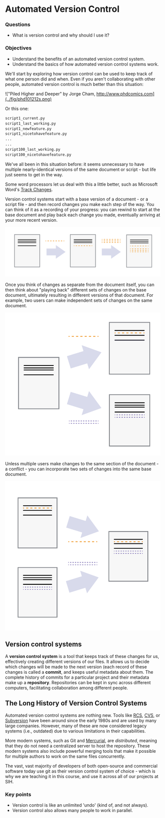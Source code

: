 # Automated Version Control

<div class="questions">

### Questions

- What is version control and why should I use it?
</div>

<div class="objectives">

### Objectives

- Understand the benefits of an automated version control system.
- Understand the basics of how automated version control systems work.

</div>  

We'll start by exploring how version control can be used to keep track of what one person did and when.
Even if you aren't collaborating with other people, automated version control is much better than this situation:

!["Piled Higher and Deeper" by Jorge Cham, http://www.phdcomics.com](../fig/phd101212s.png)

Or this one:

```sh
script1_current.py
script1_last_working.py
script1_newfeature.py
script1_nicetohavefeature.py
...
...
script100_last_working.py
script100_nicetohavefeature.py
```


We've all been in this situation before: it seems unnecessary to have multiple nearly-identical versions of the same document or script - but life just seems to get in the way.

Some word processors let us deal with this a little better, such as Microsoft Word's 
[Track Changes](https://support.office.com/en-us/article/Track-changes-in-Word-197ba630-0f5f-4a8e-9a77-3712475e806a).

Version control systems start with a base version of a document - or a script file - and then record changes you make each step of the way. You can think of it as a recording of your progress: you can rewind to start at the base document and play back each change you made, eventually arriving at your more recent version.

![Changes Are Saved Sequentially](../fig/play-changes.svg)

Once you think of changes as separate from the document itself, you can then think about "playing back" different sets of changes on the base document, ultimately resulting in different versions of that document. For example, two users can make independent sets of changes on the same document. 

![Different Versions Can be Saved](../fig/versions.svg)

Unless multiple users make changes to the same section of the document - a conflict - you can  incorporate two sets of changes into the same base document.

![Multiple Versions Can be Merged](../fig/merge.svg)

## Version control systems

A **version control system** is a tool that keeps track of these changes for us, effectively creating different versions of our files. It allows us to decide
which changes will be made to the next version (each record of these changes is called a **commit**, and keeps useful metadata
about them. The complete history of commits for a particular project and their metadata make up a **repository**.
Repositories can be kept in sync across different computers, facilitating collaboration among different people.

## The Long History of Version Control Systems

Automated version control systems are nothing new.
Tools like [RCS](https://en.wikipedia.org/wiki/Revision_Control_System), [CVS](https://en.wikipedia.org/wiki/Concurrent_Versions_System), or [Subversion](https://en.wikipedia.org/wiki/Apache_Subversion) have been around since the early 1980s and are used by many large companies.
However, many of these are now considered legacy systems (i.e., outdated) due to various  limitations in their capabilities.

More modern systems, such as Git and [Mercurial](https://swcarpentry.github.io/hg-novice/), are *distributed*, meaning that they do not need a centralized server to host the repository.
These modern systems also include powerful merging tools that make it possible for multiple authors to work on the same files concurrently.

The vast, vast majority of developers of both open-source and commercial software today use git as their version control system of choice - which is why we are teaching it in this course, and use it across all of our projects at SIH.

<div class="keypoints">

### Key points

- Version control is like an unlimited 'undo' (kind of, and not always).
- Version control also allows many people to work in parallel.

</div>  